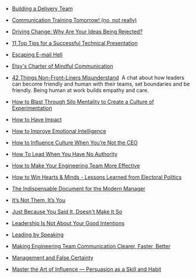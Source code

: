 - [Building a Delivery Team](https://engineering.edx.org/building-a-delivery-team-8201d06f1021) 

- [Communication Training Tomorrow! (no, not really)](https://medium.com/@JBunky/communication-training-tomorrow-no-not-really-8b216d8cb9a3)

- [Driving Change: Why Are Your Ideas Being Rejected?](https://medium.com/@bocytko/driving-change-why-are-your-ideas-being-rejected-e2ab96227e40)

- [11 Top Tips for a Successful Technical Presentation](https://www.hanselman.com/blog/11TopTipsForASuccessfulTechnicalPresentation.aspx) 

- [Escaping E-mail Hell](https://medium.com/the-year-of-the-looking-glass/escaping-e-mail-hell-f55905f3862f) 

- [Etsy's Charter of Mindful Communication](http://larahogan.me/blog/charter-mindful-communication/) 

- [42 Things Non-Front-Liners Misunderstand](https://medium.com/hackernoon/40-things-non-front-liners-misunderstand-fcb2f55088f9)  A chat about how leaders can become friendly and human with their teams, set boundaries and be friendly. Being human at work builds empathy and care.
    
- [How to Blast Through Silo Mentality to Create a Culture of Experimentation](https://www.widerfunnel.com/destroying-silo-mentality/) 

- [How to Have Impact](https://vishalkapur.com/how-to-have-impact/) 

- [How to Improve Emotional Intelligence](https://medium.com/personal-growth/how-to-improve-emotional-intelligence-375dbe1c5d51)

- [How to Influence Culture When You’re Not the CEO](https://m.signalvnoise.com/how-to-influence-culture-when-youre-not-the-ceo-81a4162257b) 

- [How To Lead When You Have No Authority](https://medium.com/swlh/how-to-lead-when-you-have-no-authority-9f22206356d4) 

- [How to Make Your Engineering Team More Effective](http://www.effectiveengineer.com/blog/how-to-make-your-team-more-effective) 

- [How to Win Hearts & Minds - Lessons Learned from Electoral Politics](https://www.youtube.com/watch?v=tZzoJcA5Rrc)

- [The Indispensable Document for the Modern Manager](http://firstround.com/review/the-indispensable-document-for-the-modern-manager) 

- [It’s Not Them, It’s You](https://medium.com/@deoates/what-to-do-if-people-arent-doing-what-you-want-a68cc70b28bf)

- [Just Because You Said It, Doesn't Make It So](https://www.linkedin.com/pulse/20140428141014-22330283-just-because-you-said-it-doesn-t-make-it-so/) 

- [Leadership Is Not About Your Good Intentions](https://mfbt.ca/leadership-is-not-about-your-good-intentions-5e21666cb01b?__s=ns1epkqjs8qj1ggjuafv)

- [Leading by Speaking](https://www.youtube.com/watch?v=GmDHkxnN_yM)

- [Making Engineering Team Communication Clearer, Faster, Better](http://firstround.com/review/making-engineering-team-communication-clearer-faster-better/)

- [Management and False Certainty](https://abe-winter.github.io/dress/for/the/job/you/want/2018/06/24/certainty.html)

- [Master the Art of Influence — Persuasion as a Skill and Habit](http://firstround.com/review/master-the-art-of-influence-persuasion-as-a-skill-and-habit) 
